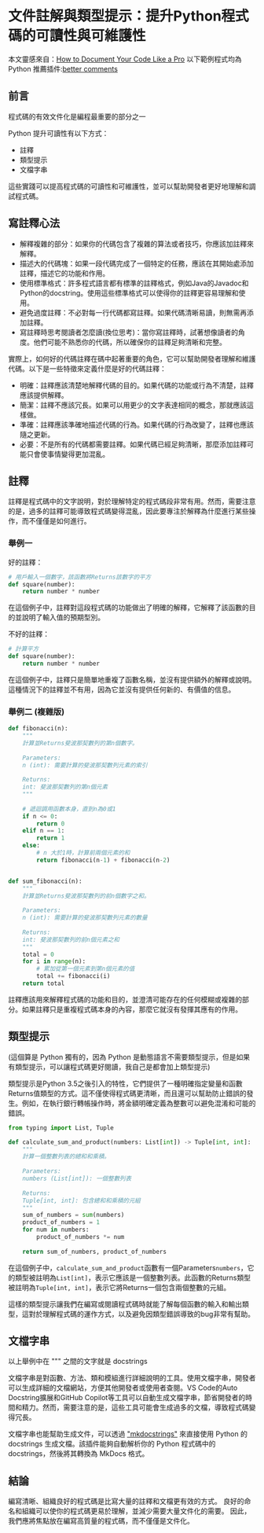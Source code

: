 # 文件註解與類型提示：提升Python程式碼的可讀性與可維護性

本文靈感來自：[How to Document Your Code Like a Pro](https://www.youtube.com/watch?v=L7Ry-Fiij-M)
以下範例程式均為 Python
推薦插件:[better comments](https://plugins.jetbrains.com/plugin/10850-better-comments/reviews)

## 前言

程式碼的有效文件化是編程最重要的部分之一

Python 提升可讀性有以下方式：

- 註釋
- 類型提示
- 文檔字串

這些實踐可以提高程式碼的可讀性和可維護性，並可以幫助開發者更好地理解和調試程式碼。

## 寫註釋心法

- 解釋複雜的部分：如果你的代碼包含了複雜的算法或者技巧，你應該加註釋來解釋。
- 描述大的代碼塊：如果一段代碼完成了一個特定的任務，應該在其開始處添加註釋，描述它的功能和作用。
- 使用標準格式：許多程式語言都有標準的註釋格式，例如Java的Javadoc和Python的docstring。使用這些標準格式可以使得你的註釋更容易理解和使用。
- 避免過度註釋：不必對每一行代碼都寫註釋。如果代碼清晰易讀，則無需再添加註釋。
- 寫註釋時思考閱讀者怎麼讀(換位思考)：當你寫註釋時，試著想像讀者的角度。他們可能不熟悉你的代碼，所以確保你的註釋足夠清晰和完整。

實際上，如何好的代碼註釋在碼中起著重要的角色，它可以幫助開發者理解和維護代碼。以下是一些特徵來定義什麼是好的代碼註釋：
- 明確：註釋應該清楚地解釋代碼的目的。如果代碼的功能或行為不清楚，註釋應該提供解釋。
- 簡潔：註釋不應該冗長。如果可以用更少的文字表達相同的概念，那就應該這樣做。
- 準確：註釋應該準確地描述代碼的行為。如果代碼的行為改變了，註釋也應該隨之更新。
- 必要：不是所有的代碼都需要註釋。如果代碼已經足夠清晰，那麼添加註釋可能只會使事情變得更加混亂。


## 註釋

註釋是程式碼中的文字說明，對於理解特定的程式碼段非常有用。然而，需要注意的是，過多的註釋可能導致程式碼變得混亂，因此要專注於解釋為什麼進行某些操作，而不僅僅是如何進行。

### 舉例一
好的註釋：

```python
# 用戶輸入一個數字，該函數將Returns該數字的平方
def square(number):
    return number * number
```

在這個例子中，註釋對這段程式碼的功能做出了明確的解釋，它解釋了該函數的目的並說明了輸入值的預期型別。

不好的註釋：

```python
# 計算平方
def square(number):
    return number * number
```

在這個例子中，註釋只是簡單地重複了函數名稱，並沒有提供額外的解釋或說明。這種情況下的註釋並不有用，因為它並沒有提供任何新的、有價值的信息。

### 舉例二 (複雜版)

```python
def fibonacci(n):
    """
    計算並Returns斐波那契數列的第n個數字。
    
    Parameters:
    n (int): 需要計算的斐波那契數列元素的索引
    
    Returns:
    int: 斐波那契數列的第n個元素
    """
        
    # 遞迴調用函數本身，直到n為0或1
    if n <= 0:
        return 0
    elif n == 1:
        return 1
    else:
        # n 大於1時，計算前兩個元素的和
        return fibonacci(n-1) + fibonacci(n-2)


def sum_fibonacci(n):
    """
    計算並Returns斐波那契數列的前n個數字之和。
    
    Parameters:
    n (int): 需要計算的斐波那契數列元素的數量
    
    Returns:
    int: 斐波那契數列的前n個元素之和
    """
    total = 0
    for i in range(n):
        # 累加從第一個元素到第n個元素的值
        total += fibonacci(i)
    return total
```

註釋應該用來解釋程式碼的功能和目的，並澄清可能存在的任何模糊或複雜的部分。如果註釋只是重複程式碼本身的內容，那麼它就沒有發揮其應有的作用。

## 類型提示
(這個算是 Python 獨有的，因為 Python 是動態語言不需要類型提示，但是如果有類型提示，可以讓程式碼更好閱讀，我自己是都會加上類型提示)

類型提示是Python 3.5之後引入的特性，它們提供了一種明確指定變量和函數Returns值類型的方式。這不僅使得程式碼更清晰，而且還可以幫助防止錯誤的發生。例如，在執行銀行轉帳操作時，將金額明確定義為整數可以避免混淆和可能的錯誤。

```python
from typing import List, Tuple

def calculate_sum_and_product(numbers: List[int]) -> Tuple[int, int]:
    """
    計算一個整數列表的總和和乘積。
    
    Parameters:
    numbers (List[int]): 一個整數列表
    
    Returns:
    Tuple[int, int]: 包含總和和乘積的元組
    """
    sum_of_numbers = sum(numbers)
    product_of_numbers = 1
    for num in numbers:
        product_of_numbers *= num
        
    return sum_of_numbers, product_of_numbers
```

在這個例子中，`calculate_sum_and_product`函數有一個Parameters`numbers`，它的類型被註明為`List[int]`，表示它應該是一個整數列表。此函數的Returns類型被註明為`Tuple[int, int]`，表示它將Returns一個包含兩個整數的元組。

這樣的類型提示讓我們在編寫或閱讀程式碼時就能了解每個函數的輸入和輸出類型，這對於理解程式碼的運作方式，以及避免因類型錯誤導致的bug非常有幫助。

## 文檔字串

以上舉例中在 """ 之間的文字就是 docstrings

文檔字串是對函數、方法、類和模組進行詳細說明的工具。使用文檔字串，開發者可以生成詳細的文檔網站，方便其他開發者或使用者查閱。VS Code的Auto Docstring擴展和GitHub Copilot等工具可以自動生成文檔字串，節省開發者的時間和精力。然而，需要注意的是，這些工具可能會生成過多的文檔，導致程式碼變得冗長。

文檔字串也能幫助生成文件，可以透過 ["mkdocstrings"](https://github.com/mkdocstrings/mkdocstrings) 來直接使用 Python 的 docstrings 生成文檔。該插件能夠自動解析你的 Python 程式碼中的 docstrings，然後將其轉換為 MkDocs 格式。

## 結論

編寫清晰、組織良好的程式碼是比寫大量的註釋和文檔更有效的方式。
良好的命名和組織可以使你的程式碼更易於理解，並減少需要大量文件化的需要。
因此，我們應將焦點放在編寫高質量的程式碼，而不僅僅是文件化。
